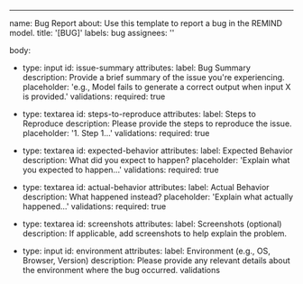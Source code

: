 ---
name: Bug Report
about: Use this template to report a bug in the REMIND model.
title: '[BUG]'
labels: bug
assignees: ''

body:
- type: input
  id: issue-summary
  attributes:
    label: Bug Summary
    description: Provide a brief summary of the issue you're experiencing.
    placeholder: 'e.g., Model fails to generate a correct output when input X is provided.'
  validations:
    required: true

- type: textarea
  id: steps-to-reproduce
  attributes:
    label: Steps to Reproduce
    description: Please provide the steps to reproduce the issue.
    placeholder: '1. Step 1...'
  validations:
    required: true

- type: textarea
  id: expected-behavior
  attributes:
    label: Expected Behavior
    description: What did you expect to happen?
    placeholder: 'Explain what you expected to happen...'
  validations:
    required: true

- type: textarea
  id: actual-behavior
  attributes:
    label: Actual Behavior
    description: What happened instead?
    placeholder: 'Explain what actually happened...'
  validations:
    required: true

- type: textarea
  id: screenshots
  attributes:
    label: Screenshots (optional)
    description: If applicable, add screenshots to help explain the problem.

- type: input
  id: environment
  attributes:
    label: Environment (e.g., OS, Browser, Version)
    description: Please provide any relevant details about the environment where the bug occurred.
  validations

